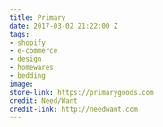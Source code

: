 ```yaml
---
title: Primary
date: 2017-03-02 21:22:00 Z
tags:
- shopify
- e-commerce
- design
- homewares
- bedding
image: 
store-link: https://primarygoods.com
credit: Need/Want
credit-link: http://needwant.com
---
```


